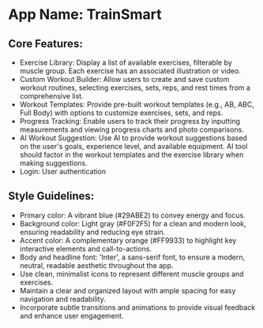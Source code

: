 # **App Name**: TrainSmart

## Core Features:

- Exercise Library: Display a list of available exercises, filterable by muscle group. Each exercise has an associated illustration or video.
- Custom Workout Builder: Allow users to create and save custom workout routines, selecting exercises, sets, reps, and rest times from a comprehensive list.
- Workout Templates: Provide pre-built workout templates (e.g., AB, ABC, Full Body) with options to customize exercises, sets, and reps.
- Progress Tracking: Enable users to track their progress by inputting measurements and viewing progress charts and photo comparisons.
- AI Workout Suggestion: Use AI to provide workout suggestions based on the user's goals, experience level, and available equipment. AI tool should factor in the workout templates and the exercise library when making suggestions.
- Login: User authentication

## Style Guidelines:

- Primary color: A vibrant blue (#29ABE2) to convey energy and focus.
- Background color: Light gray (#F0F2F5) for a clean and modern look, ensuring readability and reducing eye strain.
- Accent color: A complementary orange (#FF9933) to highlight key interactive elements and call-to-actions.
- Body and headline font: 'Inter', a sans-serif font, to ensure a modern, neutral, readable aesthetic throughout the app.
- Use clean, minimalist icons to represent different muscle groups and exercises.
- Maintain a clear and organized layout with ample spacing for easy navigation and readability.
- Incorporate subtle transitions and animations to provide visual feedback and enhance user engagement.
